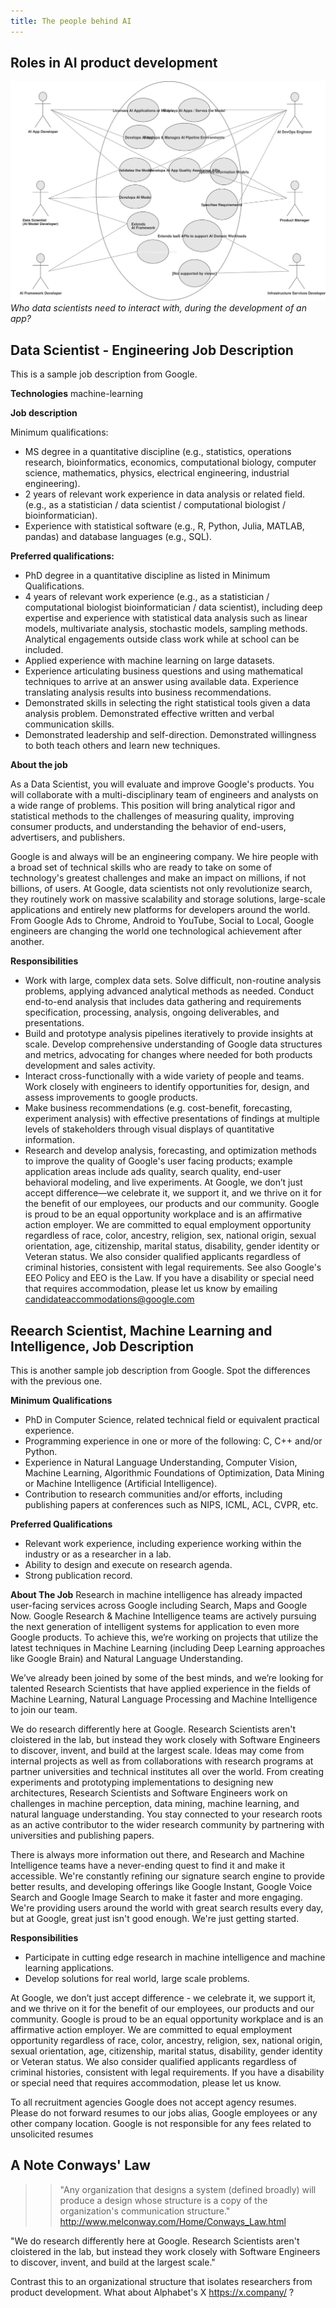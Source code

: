```yaml
---
title: The people behind AI
---
```


## Roles in AI product development

![Data scientists and other actors](images/acumos-actors.svg)
*Who data scientists need to interact with, during the development of an app?*


## Data Scientist - Engineering Job Description
This is a sample job description from Google. 

**Technologies**
machine-learning

**Job description**

Minimum qualifications:

* MS degree in a quantitative discipline (e.g., statistics, operations research, bioinformatics, economics, computational biology, computer science, mathematics, physics, electrical engineering, industrial engineering).
* 2 years of relevant work experience in data analysis or related field. (e.g., as a statistician / data scientist / computational biologist / bioinformatician).
* Experience with statistical software (e.g., R, Python, Julia, MATLAB, pandas) and database languages (e.g., SQL).

**Preferred qualifications:**

* PhD degree in a quantitative discipline as listed in Minimum Qualifications.
* 4 years of relevant work experience (e.g., as a statistician / computational biologist bioinformatician / data scientist), including deep expertise and experience with statistical data analysis such as linear models, multivariate analysis, stochastic models, sampling methods. Analytical engagements outside class work while at school can be included.
* Applied experience with machine learning on large datasets.
* Experience articulating business questions and using mathematical techniques to arrive at an answer using available data. Experience translating analysis results into business recommendations.
* Demonstrated skills in selecting the right statistical tools given a data analysis problem. Demonstrated effective written and verbal communication skills.
* Demonstrated leadership and self-direction. Demonstrated willingness to both teach others and learn new techniques.

**About the job**

As a Data Scientist, you will evaluate and improve Google's products. You will collaborate with a multi-disciplinary team of engineers and analysts on a wide range of problems. This position will bring analytical rigor and statistical methods to the challenges of measuring quality, improving consumer products, and understanding the behavior of end-users, advertisers, and publishers.

Google is and always will be an engineering company. We hire people with a broad set of technical skills who are ready to take on some of technology's greatest challenges and make an impact on millions, if not billions, of users. At Google, data scientists not only revolutionize search, they routinely work on massive scalability and storage solutions, large-scale applications and entirely new platforms for developers around the world. From Google Ads to Chrome, Android to YouTube, Social to Local, Google engineers are changing the world one technological achievement after another.

**Responsibilities**

* Work with large, complex data sets. Solve difficult, non-routine analysis problems, applying advanced analytical methods as needed. Conduct end-to-end analysis that includes data gathering and requirements specification, processing, analysis, ongoing deliverables, and presentations.
* Build and prototype analysis pipelines iteratively to provide insights at scale. Develop comprehensive understanding of Google data structures and metrics, advocating for changes where needed for both products development and sales activity.
* Interact cross-functionally with a wide variety of people and teams. Work closely with engineers to identify opportunities for, design, and assess improvements to google products.
* Make business recommendations (e.g. cost-benefit, forecasting, experiment analysis) with effective presentations of findings at multiple levels of stakeholders through visual displays of quantitative information.
* Research and develop analysis, forecasting, and optimization methods to improve the quality of Google's user facing products; example application areas include ads quality, search quality, end-user behavioral modeling, and live experiments.
At Google, we don’t just accept difference—we celebrate it, we support it, and we thrive on it for the benefit of our employees, our products and our community. Google is proud to be an equal opportunity workplace and is an affirmative action employer. We are committed to equal employment opportunity regardless of race, color, ancestry, religion, sex, national origin, sexual orientation, age, citizenship, marital status, disability, gender identity or Veteran status. We also consider qualified applicants regardless of criminal histories, consistent with legal requirements. See also Google's EEO Policy and EEO is the Law. If you have a disability or special need that requires accommodation, please let us know by emailing candidateaccommodations@google.com

## Reearch Scientist, Machine Learning and Intelligence,  Job Description

This is another sample job description from Google. Spot the differences with the previous one. 

**Minimum Qualifications**

* PhD in Computer Science, related technical field or equivalent practical experience.
* Programming experience in one or more of the following: C, C++ and/or Python.
* Experience in Natural Language Understanding, Computer Vision, Machine Learning, Algorithmic Foundations of Optimization, Data Mining or Machine Intelligence (Artificial Intelligence).
* Contribution to research communities and/or efforts, including publishing papers at conferences such as NIPS, ICML, ACL, CVPR, etc.

**Preferred Qualifications**
* Relevant work experience, including experience working within the industry or as a researcher in a lab.
* Ability to design and execute on research agenda.
* Strong publication record.

**About The Job**
Research in machine intelligence has already impacted user-facing services across Google including Search, Maps and Google Now. Google Research & Machine Intelligence teams are actively pursuing the next generation of intelligent systems for application to even more Google products. To achieve this, we’re working on projects that utilize the latest techniques in Machine Learning (including Deep Learning approaches like Google Brain) and Natural Language Understanding.

We’ve already been joined by some of the best minds, and we’re looking for talented Research Scientists that have applied experience in the fields of Machine Learning, Natural Language Processing and Machine Intelligence to join our team.

We do research differently here at Google. Research Scientists aren't cloistered in the lab, but instead they work closely with Software Engineers to discover, invent, and build at the largest scale. Ideas may come from internal projects as well as from collaborations with research programs at partner universities and technical institutes all over the world. From creating experiments and prototyping implementations to designing new architectures, Research Scientists and Software Engineers work on challenges in machine perception, data mining, machine learning, and natural language understanding. You stay connected to your research roots as an active contributor to the wider research community by partnering with universities and publishing papers.

There is always more information out there, and Research and Machine Intelligence teams have a never-ending quest to find it and make it accessible. We're constantly refining our signature search engine to provide better results, and developing offerings like Google Instant, Google Voice Search and Google Image Search to make it faster and more engaging. We're providing users around the world with great search results every day, but at Google, great just isn't good enough. We're just getting started.

**Responsibilities**

* Participate in cutting edge research in machine intelligence and machine learning applications.
* Develop solutions for real world, large scale problems.

At Google, we don’t just accept difference - we celebrate it, we support it, and we thrive on it for the benefit of our employees, our products and our community. Google is proud to be an equal opportunity workplace and is an affirmative action employer. We are committed to equal employment opportunity regardless of race, color, ancestry, religion, sex, national origin, sexual orientation, age, citizenship, marital status, disability, gender identity or Veteran status. We also consider qualified applicants regardless of criminal histories, consistent with legal requirements. If you have a disability or special need that requires accommodation, please let us know.

To all recruitment agencies Google does not accept agency resumes. Please do not forward resumes to our jobs alias, Google employees or any other company location. Google is not responsible for any fees related to unsolicited resumes

## A Note Conways' Law
>>"Any organization that designs a system (defined broadly) will produce a design whose structure is a copy of the organization's communication structure." http://www.melconway.com/Home/Conways_Law.html

"We do research differently here at Google. Research Scientists aren't cloistered in the lab, but instead they work closely with Software Engineers to discover, invent, and build at the largest scale."

Contrast this to an organizational structure that isolates researchers from product development.  What about Alphabet's X https://x.company/ ?

